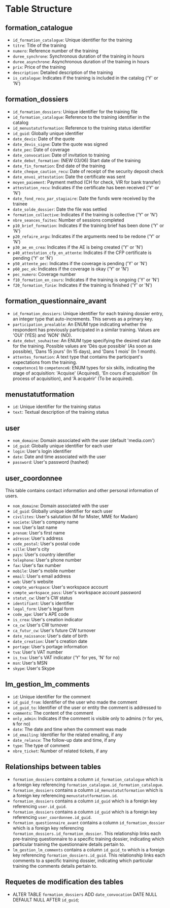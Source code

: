 # Table Structure

## formation_catalogue
- `id_formation_catalogue`: Unique identifier for the training
- `titre`: Title of the training
- `numero`: Reference number of the training
- `duree_synchrone`: Synchronous duration of the training in hours
- `duree_asynchrone`: Asynchronous duration of the training in hours
- `prix`: Price of the training
- `description`: Detailed description of the training
- `is_catalogue`: Indicates if the training is included in the catalog ('Y' or 'N')

## formation_dossiers
- `id_formation_dossiers`: Unique identifier for the training file
- `id_formation_catalogue`: Reference to the training identifier in the catalog
- `id_menustatutformation`: Reference to the training status identifier
- `id_guid`: Globally unique identifier
- `date_devis`: Date of the quote
- `date_devis_signe`: Date the quote was signed
- `date_pec`: Date of coverage
- `date_convocation`: Date of invitation to training
- `date_debut_formation`: (NEW 03/06) Start date of the training 
- `date_fin_formation`: End date of the training
- `date_cheque_caution_recu`: Date of receipt of the security deposit check
- `date_envoi_attestation`: Date the certificate was sent
- `moyen_paiement`: Payment method (CH for check, VIR for bank transfer)
- `attestation_recu`: Indicates if the certificate has been received ('Y' or 'N')
- `date_fond_recu_par_stagiaire`: Date the funds were received by the trainee
- `date_solde_dossier`: Date the file was settled
- `formation_collective`: Indicates if the training is collective ('Y' or 'N')
- `nbre_seances_faites`: Number of sessions completed
- `p10_brief_formation`: Indicates if the training brief has been done ('Y' or 'N')
- `p20_refaire_argu`: Indicates if the arguments need to be redone ('Y' or 'N')
- `p30_ae_en_crea`: Indicates if the AE is being created ('Y' or 'N')
- `p40_attestation_cfp_en_attente`: Indicates if the CFP certificate is pending ('Y' or 'N')
- `p50_attente_pec`: Indicates if the coverage is pending ('Y' or 'N')
- `p60_pec_ok`: Indicates if the coverage is okay ('Y' or 'N')
- `pec_numero`: Coverage number
- `f10_formation_en_cours`: Indicates if the training is ongoing ('Y' or 'N')
- `f20_formation_finie`: Indicates if the training is finished ('Y' or 'N')

## formation_questionnaire_avant
- `id_formation_dossiers`: Unique identifier for each training dossier entry, an integer type that auto-increments. This serves as a primary key.
- `participation_prealable`: An ENUM type indicating whether the respondent has previously participated in a similar training. Values are 'OUI' (YES) and 'NON' (NO).
- `date_debut_souhaitee`: An ENUM type specifying the desired start date for the training. Possible values are 'Dès que possible' (As soon as possible), 'Dans 15 jours' (In 15 days), and 'Dans 1 mois' (In 1 month).
- `attentes_formation`: A text type that contains the participant's expectations from the training.
- `competence1` to `competence6`: ENUM types for six skills, indicating the stage of acquisition: 'Acquise' (Acquired), 'En cours d'acquisition' (In process of acquisition), and 'À acquérir' (To be acquired).

## menustatutformation
- `id`: Unique identifier for the training status
- `text`: Textual description of the training status

## user
- `nom_domaine`: Domain associated with the user (default 'media.com')
- `id_guid`: Globally unique identifier for each user
- `login`: User's login identifier
- `date`: Date and time associated with the user
- `password`: User's password (hashed)

## user_coordonnee
This table contains contact information and other personal information of users.
- `nom_domaine`: Domain associated with the user
- `id_guid`: Globally unique identifier for each user
- `civilites`: User's salutation (M for Mister, MME for Madam)
- `societe`: User's company name
- `nom`: User's last name
- `prenom`: User's first name
- `adresse`: User's address
- `code_postal`: User's postal code
- `ville`: User's city
- `pays`: User's country identifier
- `telephone`: User's phone number
- `fax`: User's fax number
- `mobile`: User's mobile number
- `email`: User's email address
- `web`: User's website
- `compte_workspace`: User's workspace account
- `compte_workspace_pass`: User's workspace account password
- `statut_cw`: User's CW status
- `identifiant`: User's identifier
- `legal_form`: User's legal form
- `code_ape`: User's APE code
- `is_crea`: User's creation indicator
- `ca_cw`: User's CW turnover
- `ca_futur_cw`: User's future CW turnover
- `date_naissance`: User's date of birth
- `date_creation`: User's creation date
- `portage`: User's portage information
- `tva`: User's VAT number
- `is_tva`: User's VAT indicator ('Y' for yes, 'N' for no)
- `msn`: User's MSN
- `skype`: User's Skype



## lm_gestion_lm_comments
- `id`: Unique identifier for the comment
- `id_guid_from`: Identifier of the user who made the comment
- `id_guid_to`: Identifier of the user or entity the comment is addressed to
- `comments`: The content of the comment
- `only_admin`: Indicates if the comment is visible only to admins (`Y` for yes, `N` for no)
- `date`: The date and time when the comment was made
- `id_emailing`: Identifier for the related emailing, if any
- `date_relance`: The follow-up date and time, if any
- `type`: The type of comment
- `nbre_ticket`: Number of related tickets, if any



## Relationships between tables

- `formation_dossiers` contains a column `id_formation_catalogue` which is a foreign key referencing `formation_catalogue.id_formation_catalogue`.
- `formation_dossiers` contains a column `id_menustatutformation` which is a foreign key referencing `menustatutformation.id`.
- `formation_dossiers` contains a column `id_guid` which is a foreign key referencing `user.id_guid`.
- `formation_dossiers` contains a column `id_guid` which is a foreign key referencing `user_coordonnee.id_guid`.
- `formation_questionnaire_avant` contains a column `id_formation_dossier` which is a foreign key referencing `formation_dossiers.id_formation_dossier`. This relationship links each pre-training questionnaire to a specific training dossier, indicating which particular training the questionnaire details pertain to.
- `lm_gestion_lm_comments` contains a column `id_guid_to` which is a foreign key referencing `formation_dossiers.id_guid`. This relationship links each comments to a specific training dossier, indicating which particular training the comments details pertain to.

## Requetes de modification des tables
- ALTER TABLE `formation_dossiers` ADD `date_convocation` DATE NULL DEFAULT NULL AFTER `id_guid`;

